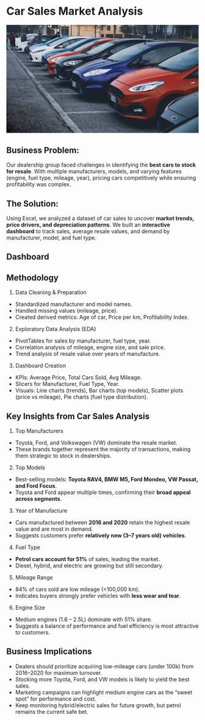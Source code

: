 # Car Sales Market Analysis

![](cars.jpg)

## Business Problem:

Our dealership group faced challenges in identifying the **best cars to stock for resale**. With multiple manufacturers, models, and varying features (engine, fuel type, mileage, year), pricing cars competitively while ensuring profitability was complex.

## The Solution:

Using Excel, we analyzed a dataset of car sales to uncover **market trends, price drivers, and depreciation patterns**. 
We built an **interactive dashboard** to track sales, average resale values, and demand by manufacturer, model, and fuel type.

## Dashboard

## Methodology
1. Data Cleaning & Preparation
- Standardized manufacturer and model names.
- Handled missing values (mileage, price).
- Created derived metrics: Age of car, Price per km, Profitability Index.
2. Exploratory Data Analysis (EDA)
- PivotTables for sales by manufacturer, fuel type, year.
- Correlation analysis of mileage, engine size, and sale price.
- Trend analysis of resale value over years of manufacture.
3. Dashboard Creation
- KPIs: Average Price, Total Cars Sold, Avg Mileage.
- Slicers for Manufacturer, Fuel Type, Year.
- Visuals: Line charts (trends), Bar charts (top models), Scatter plots (price vs mileage), Pie charts (fuel type distribution).

## Key Insights from Car Sales Analysis
1. Top Manufacturers
- Toyota, Ford, and Volkswagen (VW) dominate the resale market.
- These brands together represent the majority of transactions, making them strategic to stock in dealerships.
2. Top Models
- Best-selling models: **Toyota RAV4, BMW M5, Ford Mondeo, VW Passat, and Ford Focus**.
- Toyota and Ford appear multiple times, confirming their **broad appeal across segments**.
3. Year of Manufacture
- Cars manufactured between **2016 and 2020** retain the highest resale value and are most in demand.
- Suggests customers prefer **relatively new (3–7 years old) vehicles**.
4. Fuel Type
- **Petrol cars account for 51%** of sales, leading the market.
- Diesel, hybrid, and electric are growing but still secondary.
5. Mileage Range
- 84% of cars sold are low mileage (<100,000 km).
- Indicates buyers strongly prefer vehicles with **less wear and tear**.
6. Engine Size
- Medium engines (1.6 – 2.5L) dominate with 51% share.
- Suggests a balance of performance and fuel efficiency is most attractive to customers.

## Business Implications
- Dealers should prioritize acquiring low-mileage cars (under 100k) from 2016–2020 for maximum turnover.
- Stocking more Toyota, Ford, and VW models is likely to yield the best sales.
- Marketing campaigns can highlight medium engine cars as the “sweet spot” for performance and cost.
- Keep monitoring hybrid/electric sales for future growth, but petrol remains the current safe bet.
